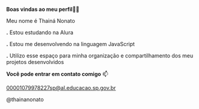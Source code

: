 **Boas vindas ao meu perfil**💙💙

Meu nome é Thainá Nonato

**.** Estou estudando na Alura

**.** Estou me desenvolvendo na linguagem JavaScript

**.** Utilizo esse espaço para minha organização e compartilhamento dos meu projetos desenvolvidos 

**Você pode entrar em contato comigo** 📫

00001079978227sp@al.educacao.sp.gov.br

@thainanonato
